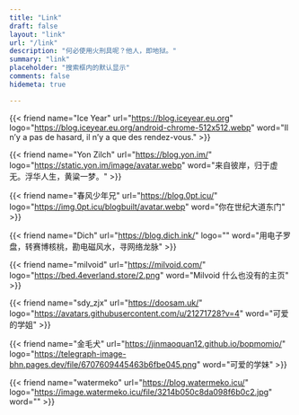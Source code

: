 ```yaml
---
title: "Link"
draft: false
layout: "link" 
url: "/link"
description: "何必使用火刑具呢？他人，即地狱。"
summary: "link"
placeholder: "搜索框内的默认显示"
comments: false
hidemeta: true

---
```


{{< friend name="Ice Year" url="https://blog.iceyear.eu.org" logo="https://blog.iceyear.eu.org/android-chrome-512x512.webp" word="Il n’y a pas de hasard, il n’y a que des rendez-vous." >}}

{{< friend name="Yon Zilch" url="https://blog.yon.im/" logo="https://static.yon.im/image/avatar.webp" word="来自彼岸，归于虚无。浮华人生，黄粱一梦。" >}}

{{< friend name="春风少年兄" url="https://blog.0pt.icu/" logo="https://img.0pt.icu/blogbuilt/avatar.webp" word="你在世纪大道东门" >}}

{{< friend name="Dich" url="https://blog.dich.ink/" logo="" word="用电子罗盘，转赛博核桃，勘电磁风水，寻网络龙脉" >}}

{{< friend name="milvoid" url="https://milvoid.com/" logo="https://bed.4everland.store/2.png" word="Milvoid 什么也没有的主页" >}}

{{< friend name="sdy_zjx" url="https://doosam.uk/" logo="https://avatars.githubusercontent.com/u/21271728?v=4" word="可爱的学姐" >}}

{{< friend name="金毛犬" url="https://jinmaoquan12.github.io/bopmomio/" logo="https://telegraph-image-bhn.pages.dev/file/6707609445463b6fbe045.png" word="可爱的学妹" >}}

{{< friend name="watermeko" url="https://blog.watermeko.icu/" logo="https://image.watermeko.icu/file/3214b050c8da098f6b0c2.jpg" word="" >}}
